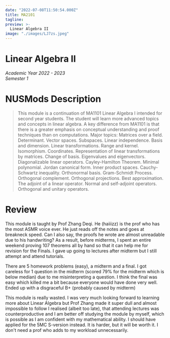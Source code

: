```yaml
---
date: "2022-07-08T11:50:54.000Z"
title: MA2101
tagline:
preview: >-
  Linear Algebra II
image: "./images/LJ7zs.jpeg"
--- 
```

# Linear Algebra II
*Academic Year 2022 - 2023*  
*Semester 1*

# NUSMods Description
> This module is a continuation of MA1101 Linear Algebra I intended for second year students. The student will learn more advanced topics and concepts in linear algebra. A key difference from MA1101 is that there is a greater emphasis on conceptual understanding and proof techniques than on computations. Major topics: Matrices over a field. Determinant. Vector spaces. Subspaces. Linear independence. Basis and dimension. Linear transformations. Range and kernel. Isomorphism. Coordinates. Representation of linear transformations by matrices. Change of basis. Eigenvalues and eigenvectors. Diagonalizable linear operators. Cayley-Hamilton Theorem. Minimal polynomial. Jordan canonical form. Inner product spaces. Cauchy-Schwartz inequality. Orthonormal basis. Gram-Schmidt Process. Orthogonal complement. Orthogonal projections. Best approximation. The adjoint of a linear operator. Normal and self-adjoint operators. Orthogonal and unitary operators.

# Review
This module is taught by Prof Zhang Deqi. He (haiiizz) is the prof who has the most ASMR voice ever. He just reads off the notes and goes at breakneck speed. Can I also say, the proofs he wrote are almost unreadable due to his handwriting? As a result, before midterms, I spent an entire weekend proving 107 theorems all by hand so that it can help me for revision for the Finals. I gave up going to lectures after midterm but I still attempt and attend tutorials.

There are 5 homework problems (easy), a midterm and a final. I got careless for 1 question in the midterm (scored 79% for the midterm which is below median) due to me misinterpreting a question. I think the final was easy which killed me a bit because everyone would have done very well. Ended up with a disgraceful B+ (probably caused by midterm)

This module is really wasted. I was very much looking forward to learning more about Linear Algebra but Prof Zhang made it super dull and almost impossible to follow I realised (albeit too late), that attending lectures was counterproductive and I am better off studying the module by myself, which is possible as I am confident with my mathematical ability. I should have applied for the 5MC S-version instead. It is harder, but it will be worth it. I don't need a prof who adds to my workload unnecessarily.


